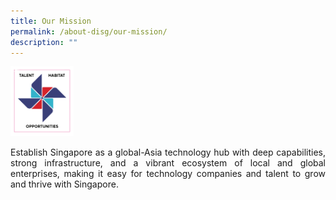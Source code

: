 ```yaml
---
title: Our Mission
permalink: /about-disg/our-mission/
description: ""
---
```

<img style="max-width: 20%;" src="/images/sticker%202.png"> <p align="justify">Establish Singapore as a global-Asia technology hub with deep capabilities, strong infrastructure, and a vibrant ecosystem of local and global enterprises, making it easy for technology companies and talent to grow and thrive with Singapore.</p>